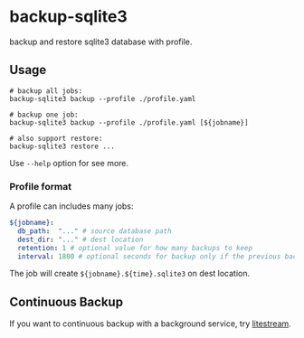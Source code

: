 # backup-sqlite3

backup and restore sqlite3 database with profile.

## Usage

```shell
# backup all jobs:
backup-sqlite3 backup --profile ./profile.yaml

# backup one job:
backup-sqlite3 backup --profile ./profile.yaml [${jobname}]

# also support restore:
backup-sqlite3 restore ...
```

Use `--help` option for see more.

### Profile format

A profile can includes many jobs:

```yaml
${jobname}:
  db_path:  "..." # source database path
  dest_dir: "..." # dest location
  retention: 1 # optional value for how many backups to keep
  interval: 1800 # optional seconds for backup only if the previous backup is outdated
```

The job will create `${jobname}.${time}.sqlite3` on dest location.

## Continuous Backup

If you want to continuous backup with a background service, try [litestream](https://litestream.io/).
